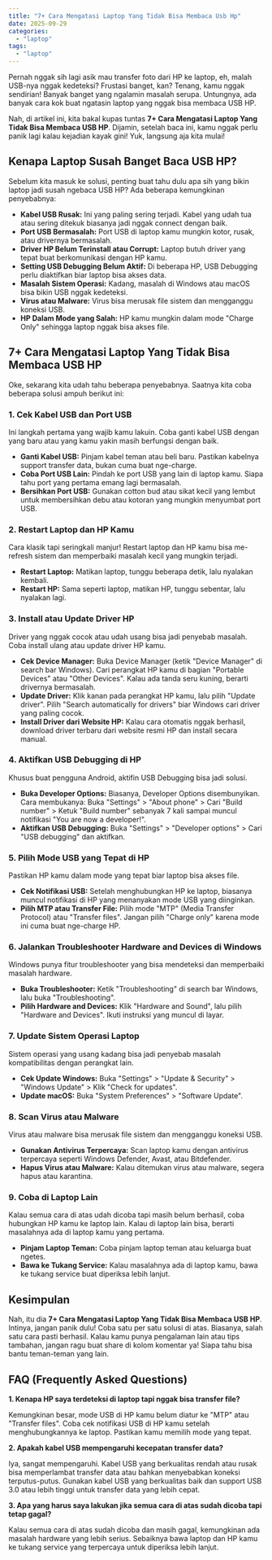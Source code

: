 ```yaml
---
title: "7+ Cara Mengatasi Laptop Yang Tidak Bisa Membaca Usb Hp"
date: 2025-09-29
categories: 
  - "laptop"
tags: 
  - "laptop"
---
```


Pernah nggak sih lagi asik mau transfer foto dari HP ke laptop, eh, malah USB-nya nggak kedeteksi? Frustasi banget, kan? Tenang, kamu nggak sendirian! Banyak banget yang ngalamin masalah serupa. Untungnya, ada banyak cara kok buat ngatasin laptop yang nggak bisa membaca USB HP.

Nah, di artikel ini, kita bakal kupas tuntas **7+ Cara Mengatasi Laptop Yang Tidak Bisa Membaca USB HP**. Dijamin, setelah baca ini, kamu nggak perlu panik lagi kalau kejadian kayak gini! Yuk, langsung aja kita mulai!

## Kenapa Laptop Susah Banget Baca USB HP?

Sebelum kita masuk ke solusi, penting buat tahu dulu apa sih yang bikin laptop jadi susah ngebaca USB HP? Ada beberapa kemungkinan penyebabnya:

- **Kabel USB Rusak:** Ini yang paling sering terjadi. Kabel yang udah tua atau sering ditekuk biasanya jadi nggak connect dengan baik.
- **Port USB Bermasalah:** Port USB di laptop kamu mungkin kotor, rusak, atau drivernya bermasalah.
- **Driver HP Belum Terinstall atau Corrupt:** Laptop butuh driver yang tepat buat berkomunikasi dengan HP kamu.
- **Setting USB Debugging Belum Aktif:** Di beberapa HP, USB Debugging perlu diaktifkan biar laptop bisa akses data.
- **Masalah Sistem Operasi:** Kadang, masalah di Windows atau macOS bisa bikin USB nggak kedeteksi.
- **Virus atau Malware:** Virus bisa merusak file sistem dan mengganggu koneksi USB.
- **HP Dalam Mode yang Salah:** HP kamu mungkin dalam mode "Charge Only" sehingga laptop nggak bisa akses file.

## 7+ Cara Mengatasi Laptop Yang Tidak Bisa Membaca USB HP

Oke, sekarang kita udah tahu beberapa penyebabnya. Saatnya kita coba beberapa solusi ampuh berikut ini:

### 1\. Cek Kabel USB dan Port USB

Ini langkah pertama yang wajib kamu lakuin. Coba ganti kabel USB dengan yang baru atau yang kamu yakin masih berfungsi dengan baik.

- **Ganti Kabel USB:** Pinjam kabel teman atau beli baru. Pastikan kabelnya support transfer data, bukan cuma buat nge-charge.
- **Coba Port USB Lain:** Pindah ke port USB yang lain di laptop kamu. Siapa tahu port yang pertama emang lagi bermasalah.
- **Bersihkan Port USB:** Gunakan cotton bud atau sikat kecil yang lembut untuk membersihkan debu atau kotoran yang mungkin menyumbat port USB.

### 2\. Restart Laptop dan HP Kamu

Cara klasik tapi seringkali manjur! Restart laptop dan HP kamu bisa me-refresh sistem dan memperbaiki masalah kecil yang mungkin terjadi.

- **Restart Laptop:** Matikan laptop, tunggu beberapa detik, lalu nyalakan kembali.
- **Restart HP:** Sama seperti laptop, matikan HP, tunggu sebentar, lalu nyalakan lagi.

### 3\. Install atau Update Driver HP

Driver yang nggak cocok atau udah usang bisa jadi penyebab masalah. Coba install ulang atau update driver HP kamu.

- **Cek Device Manager:** Buka Device Manager (ketik "Device Manager" di search bar Windows). Cari perangkat HP kamu di bagian "Portable Devices" atau "Other Devices". Kalau ada tanda seru kuning, berarti drivernya bermasalah.
- **Update Driver:** Klik kanan pada perangkat HP kamu, lalu pilih "Update driver". Pilih "Search automatically for drivers" biar Windows cari driver yang paling cocok.
- **Install Driver dari Website HP:** Kalau cara otomatis nggak berhasil, download driver terbaru dari website resmi HP dan install secara manual.

### 4\. Aktifkan USB Debugging di HP

Khusus buat pengguna Android, aktifin USB Debugging bisa jadi solusi.

- **Buka Developer Options:** Biasanya, Developer Options disembunyikan. Cara membukanya: Buka "Settings" > "About phone" > Cari "Build number" > Ketuk "Build number" sebanyak 7 kali sampai muncul notifikasi "You are now a developer!".
- **Aktifkan USB Debugging:** Buka "Settings" > "Developer options" > Cari "USB debugging" dan aktifkan.

### 5\. Pilih Mode USB yang Tepat di HP

Pastikan HP kamu dalam mode yang tepat biar laptop bisa akses file.

- **Cek Notifikasi USB:** Setelah menghubungkan HP ke laptop, biasanya muncul notifikasi di HP yang menanyakan mode USB yang diinginkan.
- **Pilih MTP atau Transfer File:** Pilih mode "MTP" (Media Transfer Protocol) atau "Transfer files". Jangan pilih "Charge only" karena mode ini cuma buat nge-charge HP.

### 6\. Jalankan Troubleshooter Hardware and Devices di Windows

Windows punya fitur troubleshooter yang bisa mendeteksi dan memperbaiki masalah hardware.

- **Buka Troubleshooter:** Ketik "Troubleshooting" di search bar Windows, lalu buka "Troubleshooting".
- **Pilih Hardware and Devices:** Klik "Hardware and Sound", lalu pilih "Hardware and Devices". Ikuti instruksi yang muncul di layar.

### 7\. Update Sistem Operasi Laptop

Sistem operasi yang usang kadang bisa jadi penyebab masalah kompatibilitas dengan perangkat lain.

- **Cek Update Windows:** Buka "Settings" > "Update & Security" > "Windows Update" > Klik "Check for updates".
- **Update macOS:** Buka "System Preferences" > "Software Update".

### 8\. Scan Virus atau Malware

Virus atau malware bisa merusak file sistem dan mengganggu koneksi USB.

- **Gunakan Antivirus Terpercaya:** Scan laptop kamu dengan antivirus terpercaya seperti Windows Defender, Avast, atau Bitdefender.
- **Hapus Virus atau Malware:** Kalau ditemukan virus atau malware, segera hapus atau karantina.

### 9\. Coba di Laptop Lain

Kalau semua cara di atas udah dicoba tapi masih belum berhasil, coba hubungkan HP kamu ke laptop lain. Kalau di laptop lain bisa, berarti masalahnya ada di laptop kamu yang pertama.

- **Pinjam Laptop Teman:** Coba pinjam laptop teman atau keluarga buat ngetes.
- **Bawa ke Tukang Service:** Kalau masalahnya ada di laptop kamu, bawa ke tukang service buat diperiksa lebih lanjut.

## Kesimpulan

Nah, itu dia **7+ Cara Mengatasi Laptop Yang Tidak Bisa Membaca USB HP**. Intinya, jangan panik dulu! Coba satu per satu solusi di atas. Biasanya, salah satu cara pasti berhasil. Kalau kamu punya pengalaman lain atau tips tambahan, jangan ragu buat share di kolom komentar ya! Siapa tahu bisa bantu teman-teman yang lain.

## FAQ (Frequently Asked Questions)

**1\. Kenapa HP saya terdeteksi di laptop tapi nggak bisa transfer file?**

Kemungkinan besar, mode USB di HP kamu belum diatur ke "MTP" atau "Transfer files". Coba cek notifikasi USB di HP kamu setelah menghubungkannya ke laptop. Pastikan kamu memilih mode yang tepat.

**2\. Apakah kabel USB mempengaruhi kecepatan transfer data?**

Iya, sangat mempengaruhi. Kabel USB yang berkualitas rendah atau rusak bisa memperlambat transfer data atau bahkan menyebabkan koneksi terputus-putus. Gunakan kabel USB yang berkualitas baik dan support USB 3.0 atau lebih tinggi untuk transfer data yang lebih cepat.

**3\. Apa yang harus saya lakukan jika semua cara di atas sudah dicoba tapi tetap gagal?**

Kalau semua cara di atas sudah dicoba dan masih gagal, kemungkinan ada masalah hardware yang lebih serius. Sebaiknya bawa laptop dan HP kamu ke tukang service yang terpercaya untuk diperiksa lebih lanjut.
